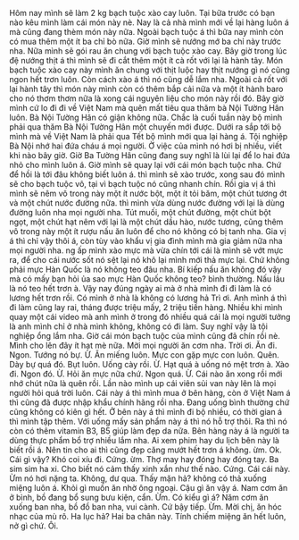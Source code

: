 Hôm nay mình sẽ làm 2 kg bạch tuộc xào cay luôn. Tại bữa trước có bạn nào kêu mình làm cái món này nè. Nay là cả nhà mình mới về lại hàng luôn á mà cũng đang thèm món này nữa. Ngoài bạch tuộc á thì bữa nay mình còn có mua thêm một ít ba chỉ bò nữa. Giờ mình sẽ nướng mớ ba chỉ này trước nha. Nữa mình sẽ gói rau ăn chung với bạch tuộc xào cay. Bây giờ trong lúc đệ nướng thịt á thì mình sẽ đi cắt thêm một ít cà rốt với lại là hành tây. Món bạch tuộc xào cay này mình ăn chung với thịt luộc hay thịt nướng gì nó cũng ngon hết trơn luôn. Còn cách xào á thì nó cũng dễ lắm nha. Ngoài cà rốt với lại hành tây thì món này mình còn có thêm bắp cải nữa và một ít hành baro cho nó thơm thơm nữa là xong cái nguyên liệu cho món này rồi đó. Bây giờ mình cứ lo đi đi về Việt Nam mà quên mất tiêu qua thăm bà Nội Tường Hân luôn. Bà Nội Tường Hân có giận không nữa. Chắc là cuối tuần này bộ mình phải qua thăm Bà Nội Tường Hân một chuyến mới được. Dưới ra sắp tới bộ mình mà về Việt Nam là phải qua Tết bộ mình mới qua lại hàng á. Tội nghiệp Bà Nội nhớ hai đứa cháu á mọi người. Ờ việc của mình nó hơi bị nhiều, viết khi nào bây giờ. Giờ Ba Tường Hân cũng đang suy nghĩ là lùi lại để lo hai đứa nhỏ cho mình luôn á. Giờ mình sẽ quay lại với cái món bạch tuộc nha. Chứ để hồi là tới đâu không biết luôn á. thì mình sẽ xào trước, xong sau đó mình sẽ cho bạch tuộc vô, tại vì bạch tuộc nó cũng nhanh chín. Rồi gia vị á thì mình sẽ nêm vô trong này một ít nước bột, một ít tỏi băm, một chút tương ớt và một chút nước đường nữa. thì mình vừa dùng nước đường với lại là dùng đường luôn nha mọi người nha. Tút muối, một chút đường, một chút bột ngọt, một chút hạt nêm với lại là một chút dầu hào, nước tương, cũng thêm vô trong này một ít rượu nấu ăn luôn để cho nó không có bị tanh nha. Gia vị á thì chỉ vậy thôi á, còn tùy vào khẩu vị gia đình mình mà gia giảm nữa nha mọi người nha. ng ấp mình xào mực mà vừa chín tới cái là mình sẽ vớt mực ra, để cho cái nước sốt nó sệt lại nó khô lại mình mới thả mực lại. Chứ không phải mực Hàn Quốc là nó không teo đâu nha. Bí kiếp nấu ăn không đó vậy mà có mấy bạn hỏi ủa sao mực Hàn Quốc không teo? bình thường. Nấu lâu là nó teo hết trơn à. Vậy nay đúng ngày ai mà ở nhà mình đi đi làm là có lương hết trơn rồi. Có mình ở nhà là không có lương hả Trì ơi. Anh mình á thì đi làm cũng lay rai, tháng được triệu mấy, 2 triệu tiền hàng. Nhiều khi mình quay một cái video mà anh mình ở trong đó nhiều quá cái là mọi người tưởng là anh mình chỉ ở nhà mình không, không có đi làm. Suy nghĩ vậy là tội nghiệp ổng lắm nha. Giờ cái món bạch tuộc của mình cũng đã chín rồi nè. Mình cho lên đây ít hạt mè nữa. Mời mọi người ăn cơm nha. Trời ơi. Ăn đi. Ngon. Tướng nó bự. Ừ. Ăn miếng luôn. Mực con gặp mực con luôn. Quên. Dày bự quá đó. Bụt luôn. Uống cày rồi. Ừ. Hạt quá à uống nó mệt trơn à. Xào đi. Ngon đó. Ừ. Hỏi ăn mực nữa chứ. Ngon quá. Ừ. Cái nào ăn xong rồi mới nhớ chút nữa là quên rồi. Lần nào mình up cái viên sủi van này lên là mọi người hỏi quá trời luôn. Cái này á thì mình mua ở bên hàng, còn ở Việt Nam á thì cũng đã được nhập khẩu chính hãng rồi nha. Đang uống bình thường chứ cũng không có kiên gì hết. Ở bên này á thì mình đi bộ nhiều, có thời gian á thì mình tập thêm. Với uống mấy sản phẩm này á thì nó hỗ trợ thôi. Ra thì nó còn có thêm vitamin B3, B5 giúp làm đẹp da nữa. Bên hàng này á là người ta dùng thực phẩm bổ trợ nhiều lắm nha. Ai xem phim hay du lịch bên này là biết rồi á. Nên tin cho ai thì cũng đẹp căng mướt hết trơn á không. ừm. Ok. Cái gì vậy? Khó coi xíu đi. Cứng. ừm. Thợ may hay đóng hay đóng tay. Ba sim sim ha xi. Cho biết nó cảm thấy xinh xắn như thế nào. Cứng. Cái cái này. Ừm nó hơi nặng ta. Không, dư qua. Thấy mặn hả? không có thả xuống miệng luôn á. Khỏi gì muốn ăn nhờ ông ngoại. Cậu gì ăn vậy á. Nam cơm ăn ở bình, bồ đang bổ sung bưu kiện, cẩn. Ừm. Có kiểu gì á? Năm cơm ăn xuống ban nha, bồ đồ ban nha, vui cành. Cứ bậy tiếp. Ừm. Mời chị, ăn hóc nhạc của mù rô. Ha lục hả? Hai ba chân này. Tính chiếm miệng ăn hết luôn, nở gì chứ. Ôi.